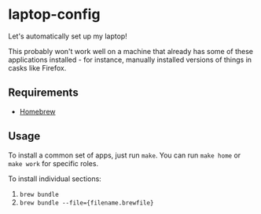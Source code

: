 # laptop-config

Let's automatically set up my laptop!

This probably won't work well on a machine that already has some of these applications installed - for instance, manually installed versions of things in casks like Firefox.

## Requirements

* [Homebrew](https://brew.sh/)

## Usage

To install a common set of apps, just run `make`. You can run `make home` or `make work` for specific roles.

To install individual sections:

1. `brew bundle`
2. `brew bundle --file={filename.brewfile}`
